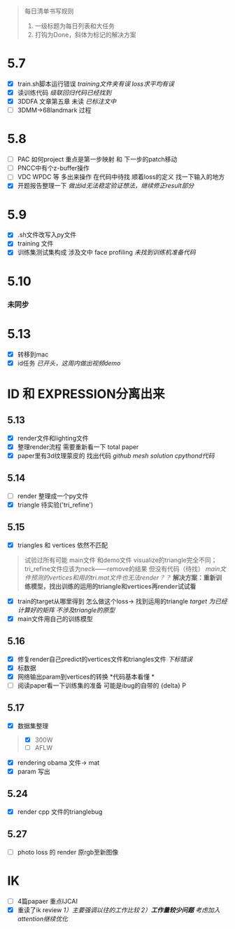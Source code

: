 > 每日清单书写规则
>1. 一级标题为每日列表和大任务
>2. 打钩为Done，斜体为标记的解决方案
# 5.7 
- [x] train.sh脚本运行错误 *training文件夹有误 loss求平均有误*
- [x] 读训练代码 *级联回归代码已经找到*
- [x] 3DDFA 文章第五章 未读 *已标注文中*
- [ ] 3DMM->68landmark 过程

# 5.8 
- [ ] PAC 如何project 重点是第一步映射 和 下一步的patch移动
- [ ] PNCC中有个z-buffer操作
- [ ] VDC WPDC 等 多出来操作 在代码中待找  顺着loss的定义 找一下输入的地方
- [x] 开题报告整理一下 *做出id无法稳定验证想法，继续修正result部分*

# 5.9 
- [x] .sh文件改写入py文件
- [x] training 文件
- [x] 训练集测试集构成  涉及文中 face profiling *未找到训练机准备代码*

# 5.10
### 未同步
# 5.13
- [x] 转移到mac
- [x] id任务 *已开头，这周内做出视频demo*

# ID 和 EXPRESSION分离出来
## 5.13
- [x] render文件和lighting文件
- [x] 整理render流程 需要重新看一下 total paper
- [x] paper里有3d纹理蒙皮的 找出代码 *github mesh solution cpythond代码*
## 5.14
- [ ] render 整理成一个py文件
- [x] triangle 待实验('tri_refine')
## 5.15
- [x] triangles 和 vertices 依然不匹配 
> 试验过所有可能 main文件 和demo文件 visualize的triangle完全不同；tri_refine文件应该为neck——remove的结果 但没有代码（待找） *main文件预测的vertices和用的tri.mat文件也无法render？？* **解决方案：重新训练模型，找出训练的运用的triangle和vertices再render试试看**
- [x] train的target从哪里得到 怎么做这个loss-> 找到运用的triangle *target 为已经计算好的矩阵 不涉及triangle的原型*
- [x] main文件用自己的训练模型
## 5.16
- [x] 修复render自己predict的vertices文件和triangles文件 *下标错误*
- [x] 标数据
- [x] 网络输出param到vertices的转换 *代码基本看懂 *
- [ ] 阅读paper看一下训练集的准备 可能是ibug的自带的 {delta} P
## 5.17
- [x] 数据集整理
> - [x] 300W
> - [ ] AFLW
- [x] rendering obama 文件-> mat
- [x] param 写出
## 5.24
- [x] render cpp 文件的trianglebug
## 5.27
-  [ ] photo loss 的 render 原rgb至新图像
# IK
- [ ] 4篇papaer 重点IJCAI
- [x] 重读了ik review *1）主要强调以往的工作比较 2）**工作量较少问题** 考虑加入attention继续优化* 
